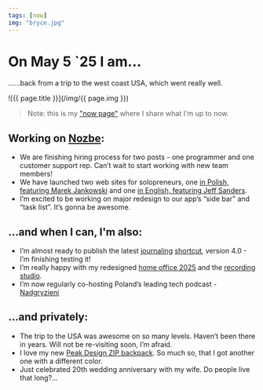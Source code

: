 ```yaml
---
tags: [now]
img: "bryce.jpg"
---
```


# On May 5 `25 I am…

……back from a trip to the west coast USA, which went really well.

<!--More-->

![{{ page.title }}](/img/{{ page.img }})

> Note: this is my ["now page"](/now) where I share what I'm up to now.

## Working on [Nozbe][n]:

* We are finishing hiring process for two posts - one programmer and one customer support rep. Can’t wait to start working with new team members!
* We have launched two web sites for solopreneurs, one [in Polish, featuring Marek Jankowski](https://nozbe.com/solo/?c=michaelteam) and one [in English, featuring Jeff Sanders](https://nozbe.com/jeff/?c=michaelteam).
* I’m excited to be working on major redesign to our app’s “side bar” and “task list”. It’s gonna be awesome.

## …and when I can, I'm also:

* I’m almost ready to publish the latest [journaling](/journal) [shortcut](/shortcuts), version 4.0 - I’m finishing testing it!
* I’m really happy with my redesigned [home office 2025](/office25) and the [recording studio](/studio).
* I’m now regularly co-hosting Poland’s leading tech podcast - [Nadgryzieni](/pl/nadgryzieni)

## …and privately:

* The trip to the USA was awesome on so many levels. Haven’t been there in years. Will not be re-visiting soon, I’m afraid.
* I love my new [Peak Design ZIP backpack](/zip). So much so, that I got another one with a different color.
* Just celebrated 20th wedding anniversary with my wife. Do people live that long?…


[n]: https://michael.gratis/nozbe
[np]: https://michael.gratis/nozbepersonal